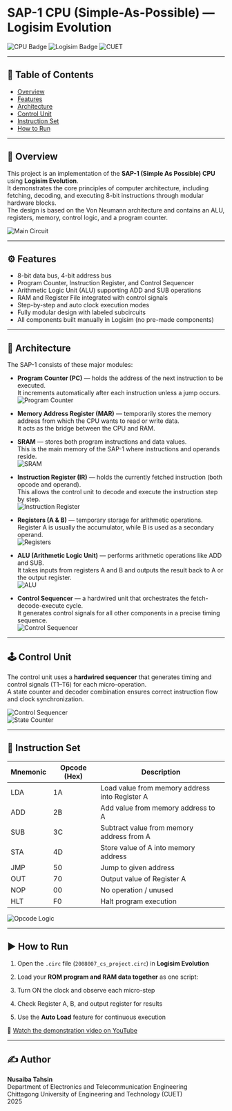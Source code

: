 # SAP-1 CPU (Simple-As-Possible) — Logisim Evolution
![CPU Badge](https://img.shields.io/badge/CPU-SAP--1-brightgreen)
![Logisim Badge](https://img.shields.io/badge/Tool-Logisim--Evolution-blue)
![CUET](https://img.shields.io/badge/CUET-ETE-red)

---

## 📘 Table of Contents
- [Overview](#overview)
- [Features](#features)
- [Architecture](#architecture)
- [Control Unit](#controlunit)
- [Instruction Set](#instructionset)
- [How to Run](#howtorun)

---

<a id="overview"></a>
## 🧩 Overview
This project is an implementation of the **SAP-1 (Simple As Possible) CPU** using **Logisim Evolution**.  
It demonstrates the core principles of computer architecture, including fetching, decoding, and executing 8-bit instructions through modular hardware blocks.  
The design is based on the Von Neumann architecture and contains an ALU, registers, memory, control logic, and a program counter.

![Main Circuit](https://github.com/NusaibaTahsin328/2008007_SAP1_project/blob/main/main.png)

---
<a id="features"></a>
## ⚙️ Features
- 8-bit data bus, 4-bit address bus  
- Program Counter, Instruction Register, and Control Sequencer  
- Arithmetic Logic Unit (ALU) supporting ADD and SUB operations  
- RAM and Register File integrated with control signals  
- Step-by-step and auto clock execution modes  
- Fully modular design with labeled subcircuits  
- All components built manually in Logisim (no pre-made components)

---
<a id="architecture"></a>

## 🧠 Architecture
The SAP-1 consists of these major modules:

- **Program Counter (PC)** — holds the address of the next instruction to be executed.  
  It increments automatically after each instruction unless a jump occurs.  
  ![Program Counter](https://github.com/NusaibaTahsin328/2008007_SAP1_project/blob/main/pc.png)

- **Memory Address Register (MAR)** — temporarily stores the memory address from which the CPU wants to read or write data.  
  It acts as the bridge between the CPU and RAM.  

- **SRAM** — stores both program instructions and data values.  
  This is the main memory of the SAP-1 where instructions and operands reside.  
  ![SRAM](https://github.com/NusaibaTahsin328/2008007_SAP1_project/blob/main/sram.png)

- **Instruction Register (IR)** — holds the currently fetched instruction (both opcode and operand).  
  This allows the control unit to decode and execute the instruction step by step.  
  ![Instruction Register](https://github.com/NusaibaTahsin328/2008007_SAP1_project/blob/main/ins%20reg.png)

- **Registers (A & B)** — temporary storage for arithmetic operations.  
  Register A is usually the accumulator, while B is used as a secondary operand.  
  ![Registers](https://github.com/NusaibaTahsin328/2008007_SAP1_project/blob/main/reg.png)

- **ALU (Arithmetic Logic Unit)** — performs arithmetic operations like ADD and SUB.  
  It takes inputs from registers A and B and outputs the result back to A or the output register.  
  ![ALU](https://github.com/NusaibaTahsin328/2008007_SAP1_project/blob/main/ALU.png)

- **Control Sequencer** — a hardwired unit that orchestrates the fetch-decode-execute cycle.  
  It generates control signals for all other components in a precise timing sequence.  
  ![Control Sequencer](https://github.com/NusaibaTahsin328/2008007_SAP1_project/blob/main/cs.png)

---
<a id="controlunit"></a>
## 🕹️ Control Unit
The control unit uses a **hardwired sequencer** that generates timing and control signals (T1–T6) for each micro-operation.  
A state counter and decoder combination ensures correct instruction flow and clock synchronization.

![Control Sequencer](https://github.com/NusaibaTahsin328/2008007_SAP1_project/blob/main/opcode.png)  
![State Counter](https://github.com/NusaibaTahsin328/2008007_SAP1_project/blob/main/state_counter.png)

---
<a id="instructionset"></a>
## 🧾 Instruction Set

| Mnemonic | Opcode (Hex) | Description |
|-----------|--------------|-------------|
| LDA | 1A | Load value from memory address into Register A |
| ADD | 2B | Add value from memory address to A |
| SUB | 3C | Subtract value from memory address from A |
| STA | 4D | Store value of A into memory address |
| JMP | 50 | Jump to given address |
| OUT | 70 | Output value of Register A |
| NOP | 00 | No operation / unused |
| HLT | F0 | Halt program execution |

![Opcode Logic](https://github.com/NusaibaTahsin328/2008007_SAP1_project/blob/main/opcode.png)  

---
<a id="howtorun"></a>
## ▶️ How to Run
1. Open the `.circ` file (`2008007_cs_project.circ`) in **Logisim Evolution**  

2. Load your **ROM program and RAM data together** as one script:
3. Turn ON the clock and observe each micro-step  
4. Check Register A, B, and output register for results  
5. Use the **Auto Load** feature for continuous execution

🎥 [Watch the demonstration video on YouTube](https://youtu.be/2j5gOPioyDY?si=CJrzVuyPzPSJmknV)

---
<a id="author"></a>
## ✍️ Author
**Nusaiba Tahsin**  
Department of Electronics and Telecommunication Engineering  
Chittagong University of Engineering and Technology (CUET)  
2025






